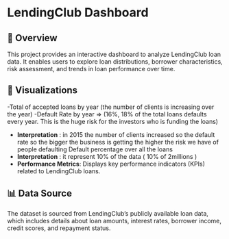 # LendingClub Dashboard

## 📌 Overview
This project provides an interactive dashboard to analyze LendingClub loan data. It enables users to explore loan distributions, borrower characteristics, risk assessment, and trends in loan performance over time.

## 🚀 Visualizations 
-Total of accepted loans by year (the number of clients is increasing over the year)
-Default Rate by year => (16%, 18%  of the total loans defaults every year. This is the huge risk for the investors who is funding the loans)
- **Interpretation** : in 2015 the number of clients increased so the default rate so the bigger the business is getting the higher the risk we have of people defaulting
Default percentage over all the loans
- **Interpretation** : it represent 10% of the data ( 10% of 2millions )
- **Performance Metrics**: Displays key performance indicators (KPIs) related to LendingClub loans.
  
## 📊 Data Source
The dataset is sourced from LendingClub’s publicly available loan data, which includes details about loan amounts, interest rates, borrower income, credit scores, and repayment status.
